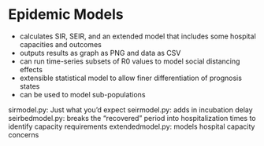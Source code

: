 # Epidemic Models


- calculates SIR, SEIR, and an extended model that includes some hospital capacities and outcomes
- outputs results as graph as PNG and data as CSV
- can run time-series subsets of R0 values to model social distancing effects
- extensible statistical model to allow finer differentiation of prognosis states
- can be used to model sub-populations
 
sirmodel.py: Just what you’d expect
seirmodel.py: adds in incubation delay
seirbedmodel.py: breaks the “recovered” period into hospitalization times to identify capacity requirements
extendedmodel.py: models hospital capacity concerns

